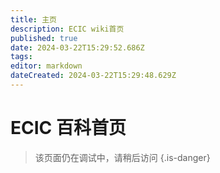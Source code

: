 ```yaml
---
title: 主页
description: ECIC wiki首页
published: true
date: 2024-03-22T15:29:52.686Z
tags: 
editor: markdown
dateCreated: 2024-03-22T15:29:48.629Z
---
```


# ECIC 百科首页

> 该页面仍在调试中，请稍后访问
{.is-danger}
